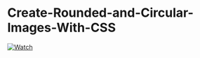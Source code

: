 # Create-Rounded-and-Circular-Images-With-CSS
[![Watch](https://i.postimg.cc/SQcbPWXZ/rounded-image.png)](https://youtu.be/dF92Ef1eS80)
